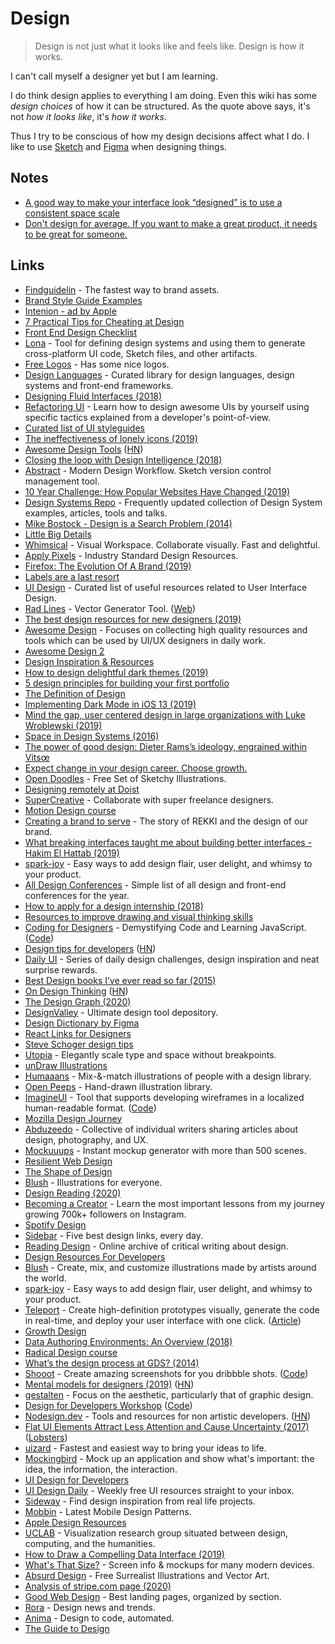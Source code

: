 # Design

> Design is not just what it looks like and feels like. Design is how it works.

I can't call myself a designer yet but I am learning.

I do think design applies to everything I am doing. Even this wiki has some _design choices_ of how it can be structured. As the quote above says, it's not _how it looks like_, it's _how it works_.

Thus I try to be conscious of how my design decisions affect what I do. I like to use [Sketch](https://www.sketchapp.com) and [Figma](https://www.figma.com) when designing things.

## Notes

* [A good way to make your interface look “designed” is to use a consistent space scale](https://twitter.com/siddharthkp/status/1264578950799523843)
* [Don't design for average. If you want to make a great product, it needs to be great for someone.](https://twitter.com/linuz90/status/1275678185657716736)

## Links

* [Findguidelin](http://www.findguidelin.es/) - The fastest way to brand assets.
* [Brand Style Guide Examples](https://saijogeorge.com/brand-style-guide-examples/)
* [Intenion - ad by Apple](https://www.youtube.com/watch?v=LcGPI2tV2yY)
* [7 Practical Tips for Cheating at Design](https://medium.com/refactoring-ui/7-practical-tips-for-cheating-at-design-40c736799886)
* [Front End Design Checklist](https://github.com/thedaviddias/Front-End-Design-Checklist)
* [Lona](https://github.com/airbnb/Lona) - Tool for defining design systems and using them to generate cross-platform UI code, Sketch files, and other artifacts.
* [Free Logos](https://github.com/arasatasaygin/openlogos) - Has some nice logos.
* [Design Languages](https://design-languages.com/) - Curated library for design languages, design systems and front-end frameworks.
* [Designing Fluid Interfaces \(2018\)](https://developer.apple.com/videos/play/wwdc2018/803/)
* [Refactoring UI](https://refactoringui.com/) - Learn how to design awesome UIs by yourself using specific tactics explained from a developer's point-of-view.
* [Curated list of UI styleguides](https://github.com/streamich/awesome-styleguides)
* [The ineffectiveness of lonely icons \(2019\)](https://mattwilcox.net/musing/the-ineffectiveness-of-icons)
* [Awesome Design Tools](https://github.com/LisaDziuba/Awesome-Design-Tools) \([HN](https://news.ycombinator.com/item?id=19580860)\)
* [Closing the loop with Design Intelligence \(2018\)](https://airbnb.design/the-evolution-of-tools/)
* [Abstract](https://www.goabstract.com) - Modern Design Workflow. Sketch version control management tool.
* [10 Year Challenge: How Popular Websites Have Changed \(2019\)](https://www.arun.is/blog/10-year-challenge/)
* [Design Systems Repo](https://designsystemsrepo.com/) - Frequently updated collection of Design System examples, articles, tools and talks.
* [Mike Bostock - Design is a Search Problem \(2014\)](https://www.youtube.com/watch?v=fThhbt23SGM)
* [Little Big Details](http://littlebigdetails.com/)
* [Whimsical](https://whimsical.com/) - Visual Workspace. Collaborate visually. Fast and delightful.
* [Apply Pixels](https://applypixels.com/) - Industry Standard Design Resources.
* [Firefox: The Evolution Of A Brand \(2019\)](https://blog.mozilla.org/opendesign/firefox-the-evolution-of-a-brand/)
* [Labels are a last resort](https://refactoringui.com/previews/labels-are-a-last-resort/)
* [UI Design](https://github.com/tipoqueno/UI-Design) - Curated list of useful resources related to User Interface Design.
* [Rad Lines](https://github.com/msurguy/rad-lines) - Vector Generator Tool. \([Web](https://msurguy.github.io/rad-lines/)\)
* [The best design resources for new designers \(2019\)](https://www.uigoodies.com/blog/the-best-resources-for-new-designers.html)
* [Awesome Design](https://github.com/gztchan/awesome-design) - Focuses on collecting high quality resources and tools which can be used by UI/UX designers in daily work.
* [Awesome Design 2](https://github.com/troyericg/awesome-design)
* [Design Inspiration & Resources](https://github.com/emmawedekind/design-inspiration)
* [How to design delightful dark themes \(2019\)](https://blog.superhuman.com/how-to-design-delightful-dark-themes-7b3da644ff1f)
* [5 design principles for building your first portfolio](https://dribbble.com/stories/2019/10/21/5-design-principles-for-building-your-first-portfolio)
* [The Definition of Design](https://rsms.me/eames-design/)
* [Implementing Dark Mode in iOS 13 \(2019\)](https://instagram-engineering.com/instagram-darkmode-58802b43c0f2)
* [Mind the gap, user centered design in large organizations with Luke Wroblewski \(2019\)](https://www.youtube.com/watch?v=mAiNdU1go1A)
* [Space in Design Systems \(2016\)](https://medium.com/eightshapes-llc/space-in-design-systems-188bcbae0d62)
* [The power of good design: Dieter Rams’s ideology, engrained within Vitsœ](https://www.vitsoe.com/gb/about/good-design)
* [Expect change in your design career. Choose growth.](https://www.abstract.com/blog/design-career-growth/)
* [Open Doodles](https://www.opendoodles.com/) - Free Set of Sketchy Illustrations.
* [Designing remotely at Doist](https://docs.google.com/presentation/d/1x-7E9sleXjyXzHxgjRn_q6LyalCUxTFsxIHcaiyv73s/edit#slide=id.p)
* [SuperCreative](https://supercreative.design/) - Collaborate with super freelance designers.
* [Motion Design course](https://www.learnsquared.com/courses/motion-design)
* [Creating a brand to serve](https://medium.com/rekkiapp/creating-a-brand-to-serve-1b7fc84c55fa) - The story of REKKI and the design of our brand.
* [What breaking interfaces taught me about building better interfaces - Hakim El Hattab \(2019\)](https://www.dotconferences.com/2019/12/hakim-el-hattab-what-breaking-interfaces-taught-me-about-building-better-interfaces)
* [spark-joy](https://github.com/sw-yx/spark-joy) - Easy ways to add design flair, user delight, and whimsy to your product.
* [All Design Conferences](https://www.alldesignconferences.com/) - Simple list of all design and front-end conferences for the year.
* [How to apply for a design internship \(2018\)](https://vanschneider.com/apply-design-internship)
* [Resources to improve drawing and visual thinking skills](https://illustrated.dev/resources/)
* [Coding for Designers](https://codingfordesignersbook.com/) - Demystifying Code and Learning JavaScript. \([Code](https://github.com/derek-knox/Coding-For-Designers)\)
* [Design tips for developers](https://paul.copplest.one/blog/design.html) \([HN](https://news.ycombinator.com/item?id=22126731)\)
* [Daily UI](https://www.dailyui.co/) - Series of daily design challenges, design inspiration and neat surprise rewards.
* [Best Design books I’ve ever read so far \(2015\)](http://artequalswork.com/posts/best-design-books-so-far/)
* [On Design Thinking](https://nplusonemag.com/issue-35/reviews/on-design-thinking/) \([HN](https://news.ycombinator.com/item?id=22345760)\)
* [The Design Graph \(2020\)](https://jxnblk.com/blog/design-graph/)
* [DesignValley](https://www.designvalley.club/) - Ultimate design tool depository.
* [Design Dictionary by Figma](https://www.figma.com/dictionary/)
* [React Links for Designers](https://react.design/links/)
* [Steve Schoger design tips](https://mobile.twitter.com/i/events/879086180909764608)
* [Utopia](https://utopia.fyi/) - Elegantly scale type and space without breakpoints.
* [unDraw Illustrations](https://undraw.co/illustrations)
* [Humaaans](https://www.humaaans.com/) - Mix-&-match illustrations of people with a design library.
* [Open Peeps](https://www.openpeeps.com/) - Hand-drawn illustration library.
* [ImagineUI](https://imagineui.github.io/en/) - Tool that supports developing wireframes in a localized human-readable format. \([Code](https://github.com/imagineui/imagineui)\)
* [Mozilla Design Journey](https://twitter.com/mart3ll/status/1240627746805604359)
* [Abduzeedo](https://abduzeedo.com/) - Collective of individual writers sharing articles about design, photography, and UX.
* [Mockuuups](http://mockuuups.studio/) - Instant mockup generator with more than 500 scenes.
* [Resilient Web Design](https://resilientwebdesign.com/)
* [The Shape of Design](https://shapeofdesignbook.com/)
* [Blush](https://www.blush.design/) - Illustrations for everyone.
* [Design Reading \(2020\)](http://mrmrs.cc/writing/design-reading/)
* [Becoming a Creator](https://galshir.com/viewinsights) - Learn the most important lessons from my journey growing 700k+ followers on Instagram.
* [Spotify Design](https://spotify.design/)
* [Sidebar](https://sidebar.io/) - Five best design links, every day.
* [Reading Design](https://www.readingdesign.org/index-1) - Online archive of critical writing about design.
* [Design Resources For Developers](https://github.com/bradtraversy/design-resources-for-developers)
* [Blush](https://blush.design/) - Create, mix, and customize illustrations made by artists around the world.
* [spark-joy](https://github.com/sw-yx/spark-joy) - Easy ways to add design flair, user delight, and whimsy to your product.
* [Teleport](https://teleporthq.io/) - Create high-definition prototypes visually, generate the code in real-time, and deploy your user interface with one click. \([Article](https://medium.com/visualdevspace/getting-started-with-teleporthq-53a671ec56d5)\)
* [Growth Design](https://growth.design/)
* [Data Authoring Environments: An Overview \(2018\)](http://staging.dubberly.com/Data_Authoring_Environments/180702-An%20Overview%20of%20Data%20Authoring%20Environments/180702_Data_Authoring_Environments.pdf)
* [Radical Design course](https://radicaldesigncourse.com/)
* [What’s the design process at GDS? \(2014\)](https://gds.blog.gov.uk/2014/07/18/whats-the-design-process-at-gds/)
* [Shooot](https://shooot.bourhaouta.com/) - Create amazing screenshots for you dribbble shots. \([Code](https://github.com/bourhaouta/shooot)\)
* [Mental models for designers \(2019\)](https://dropbox.design/article/mental-models-for-designers) \([HN](https://news.ycombinator.com/item?id=23347540)\)
* [gestalten](https://gestalten.com/) - Focus on the aesthetic, particularly that of graphic design.
* [Design for Developers Workshop](https://frontendmasters.com/courses/design-for-developers/) \([Code](https://github.com/sdras/design-for-developers)\)
* [Nodesign.dev](https://nodesign.dev/) - Tools and resources for non artistic developers. \([HN](https://news.ycombinator.com/item?id=23454557)\)
* [Flat UI Elements Attract Less Attention and Cause Uncertainty \(2017\)](https://www.nngroup.com/articles/flat-ui-less-attention-cause-uncertainty/) \([Lobsters](https://lobste.rs/s/gapqze/flat_ui_elements_attract_less_attention)\)
* [uizard](https://uizard.io/) - Fastest and easiest way to bring your ideas to life.
* [Mockingbird](https://gomockingbird.com/home) - Mock up an application and show what's important: the idea, the information, the interaction.
* [UI Design for Developers](https://designcode.io/ui-design-for-developers)
* [UI Design Daily](https://uidesigndaily.com/) - Weekly free UI resources straight to your inbox.
* [Sideway](http://looksideway.com/) - Find design inspiration from real life projects.
* [Mobbin](https://mobbin.design/) - Latest Mobile Design Patterns.
* [Apple Design Resources](https://developer.apple.com/design/resources/)
* [UCLAB](https://uclab.fh-potsdam.de/) - Visualization research group situated between design, computing, and the humanities.
* [How to Draw a Compelling Data Interface \(2019\)](https://modus.medium.com/drawing-the-data-interface-fd9bb88f2932)
* [What's That Size?](https://www.notion.so/What-s-That-Size-ffcb03538efc4d05bec4363cde43a0bd) - Screen info & mockups for many modern devices.
* [Absurd Design](https://absurd.design/) - Free Surrealist Illustrations and Vector Art.
* [Analysis of stripe.com page \(2020\)](https://twitter.com/coreyhainesco/status/1280566376596271104)
* [Good Web Design](http://www.goodweb.design/) - Best landing pages, organized by section.
* [Rora](https://rora.co/) - Design news and trends.
* [Anima](https://www.animaapp.com/) - Design to code, automated.
* [The Guide to Design](https://start.uxdesign.cc/)

